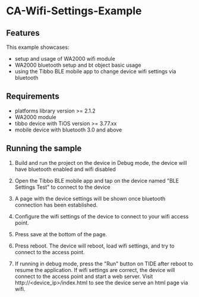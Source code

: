# CA-Wifi-Settings-Example

## Features
This example showcases:
- setup and usage of WA2000 wifi module
- WA2000 bluetooth setup and bt object basic usage
- using the Tibbo BLE mobile app to change device wifi settings via bluetooth

## Requirements
- platforms library version >= 2.1.2
- WA2000 module
- tibbo device with TiOS version >= 3.77.xx
- mobile device with bluetooth 3.0 and above

## Running the sample
1. Build and run the project on the device in Debug mode, the device will have bluetooth enabled and wifi disabled

2. Open the Tibbo BLE mobile app and tap on the device named "BLE Settings Test" to connect to the device

3. A page with the device settings will be shown once bluetooth connection has been established.

4. Configure the wifi settings of the device to connect to your wifi access point.

5. Press save at the bottom of the page.

6. Press reboot. The device will reboot, load wifi settings, and try to connect to the access point.

7. If running in debug mode, press the "Run" button on TIDE after reboot to resume the application. If wifi settings are correct, the device will connect to the access point and start a web server. Visit http://<device_ip>/index.html to see the device serve an html page via wifi.